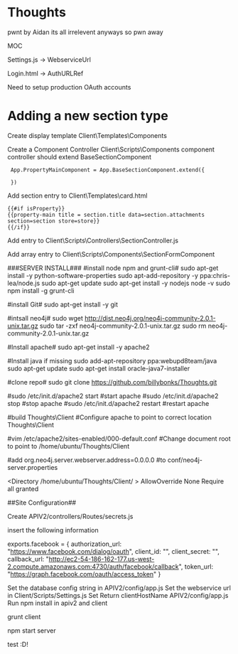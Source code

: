 Thoughts
========
pwnt by Aidan its all irrelevent anyways so pwn away


MOC

﻿Settings.js -> WebserviceUrl

 Login.html -> AuthURLRef

 Need to setup production OAuth accounts


 Adding a new section type
========

 Create display template Client\Templates\Components

 Create a Component Controller Client\Scripts\Components component controller should extend BaseSectionComponent

     App.PropertyMainComponent = App.BaseSectionComponent.extend({

     })

 Add section entry to Client\Templates\card.html
   ```
{{#if isProperty}}
  {{property-main title = section.title data=section.attachments section=section store=store}}
{{/if}}
   ```
 Add entry to Client\Scripts\Controllers\SectionController.js

 Add array entry to  Client\Scripts\Components\SectionFormComponent


 ###SERVER INSTALL###
 #install node npm and grunt-cli#
sudo apt-get install -y python-software-properties
sudo apt-add-repository -y ppa:chris-lea/node.js
sudo apt-get update
sudo apt-get install -y nodejs
node -v
sudo npm install -g grunt-cli

#install Git#
sudo apt-get install -y git

#intsall neo4j#
sudo wget http://dist.neo4j.org/neo4j-community-2.0.1-unix.tar.gz
sudo tar -zxf neo4j-community-2.0.1-unix.tar.gz
sudo rm neo4j-community-2.0.1-unix.tar.gz

#Install apache#
sudo apt-get install -y apache2

#Install java if missing
sudo add-apt-repository ppa:webupd8team/java
sudo apt-get update
sudo apt-get install oracle-java7-installer


#clone repo#
sudo git clone https://github.com/billybonks/Thoughts.git





#sudo /etc/init.d/apache2 start   #start apache
#sudo /etc/init.d/apache2 stop   #stop apache
#sudo /etc/init.d/apache2 restart   #restart apache

#build Thoughts\Client
#Configure apache to point to correct location Thoughts\Client

#vim /etc/apache2/sites-enabled/000-default.conf
#Change document root to point to /home/ubuntu/Thoughts/Client

#add org.neo4j.server.webserver.address=0.0.0.0
#to conf/neo4j-server.properties

<Directory /home/ubuntu/Thoughts/Client/ >
        AllowOverride None
        Require all granted
</Directory>


##Site Configuration##

Create APIV2/controllers/Routes/secrets.js

insert the following information

exports.facebook =
  {
    authorization_url: "https://www.facebook.com/dialog/oauth",
    client_id: "",
    client_secret: "",
    callback_url: "http://ec2-54-186-162-177.us-west-2.compute.amazonaws.com:4730/auth/facebook/callback",
    token_url: "https://graph.facebook.com/oauth/access_token"
  }

Set the database config string in APIV2/config/app.js
Set the webservice url in Client/Scripts/Settings.js
Set Return clientHostName  APIV2/config/app.js
Run npm install in apiv2 and client

grunt client

npm start server

test :D!


